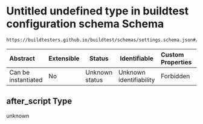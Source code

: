 # Untitled undefined type in buildtest configuration schema Schema

```txt
https://buildtesters.github.io/buildtest/schemas/settings.schema.json#/definitions/local/properties/after_script
```




| Abstract            | Extensible | Status         | Identifiable            | Custom Properties | Additional Properties | Access Restrictions | Defined In                                                                   |
| :------------------ | ---------- | -------------- | ----------------------- | :---------------- | --------------------- | ------------------- | ---------------------------------------------------------------------------- |
| Can be instantiated | No         | Unknown status | Unknown identifiability | Forbidden         | Allowed               | none                | [settings.schema.json\*](../out/settings.schema.json "open original schema") |

## after_script Type

unknown
